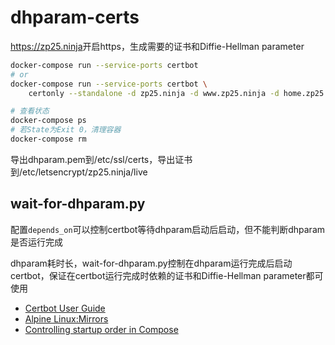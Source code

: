 # dhparam-certs

<https://zp25.ninja>开启https，生成需要的证书和Diffie-Hellman parameter

~~~bash
docker-compose run --service-ports certbot
# or
docker-compose run --service-ports certbot \
    certonly --standalone -d zp25.ninja -d www.zp25.ninja -d home.zp25.ninja

# 查看状态
docker-compose ps
# 若State为Exit 0，清理容器
docker-compose rm
~~~
导出dhparam.pem到/etc/ssl/certs，导出证书到/etc/letsencrypt/zp25.ninja/live

## wait-for-dhparam.py
配置`depends_on`可以控制certbot等待dhparam启动后启动，但不能判断dhparam是否运行完成

dhparam耗时长，wait-for-dhparam.py控制在dhparam运行完成后启动certbot，保证在certbot运行完成时依赖的证书和Diffie-Hellman parameter都可使用


+ [Certbot User Guide](https://certbot.eff.org/docs/using.html "Certbot User Guide")
+ [Alpine Linux:Mirrors](https://wiki.alpinelinux.org/wiki/Alpine_Linux:Mirrors "Alpine Linux:Mirrors")
+ [Controlling startup order in Compose](https://docs.docker.com/compose/startup-order/ "Controlling startup order in Compose")
